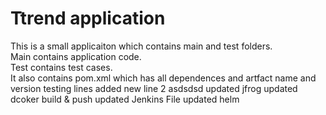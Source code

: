 # Ttrend application

This is a small applicaiton which contains main and test folders.  
Main contains application code.  
Test contains test cases.  
It also contains pom.xml which has all dependences and artfact name and version
testing lines
added new line 2
asdsdsd
updated jfrog
updated dcoker build & push
updated Jenkins File
updated helm
